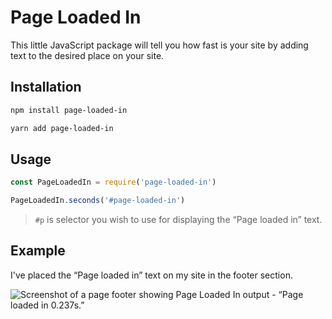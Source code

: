 # Page Loaded In

This little JavaScript package will tell you how fast is your site by adding text to the desired place on your site.

## Installation

```bash
npm install page-loaded-in
```

```bash
yarn add page-loaded-in
```

## Usage

```js
const PageLoadedIn = require('page-loaded-in')

PageLoadedIn.seconds('#page-loaded-in')
```

> `#p` is selector you wish to use for displaying the “Page loaded in” text.

## Example

I've placed the “Page loaded in” text on my site in the footer section.

![Screenshot of a page footer showing Page Loaded In output - “Page loaded in 0.237s.”](https://res.cloudinary.com/starbist/image/upload/v1680254395/page-loaded-in_bzopkl.png)
